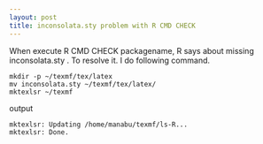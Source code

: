 ```yaml
---
layout: post
title: inconsolata.sty problem with R CMD CHECK
---
```


When execute R CMD CHECK packagename, R says about missing inconsolata.sty .
To resolve it.
I do following command.

```
mkdir -p ~/texmf/tex/latex
mv inconsolata.sty ~/texmf/tex/latex/
mktexlsr ~/texmf
```

output

```
mktexlsr: Updating /home/manabu/texmf/ls-R...
mktexlsr: Done.
```
